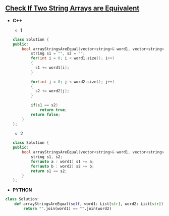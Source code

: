 ## [Check If Two String Arrays are Equivalent](https://leetcode.com/problems/check-if-two-string-arrays-are-equivalent/)

* **C++**

  * 1
  ```cpp
  class Solution {
  public:
      bool arrayStringsAreEqual(vector<string>& word1, vector<string>& word2) {
          string s1 = "", s2 = "";
          for(int i = 0; i < word1.size(); i++)    
          {
            s1 += word1[i];
          }
        
          for(int j = 0; j < word2.size(); j++)
          {
            s2 += word2[j];
          }
        
          if(s1 == s2)
              return true;
          return false;
      }
  };
  ```
  
  * 2
  ```cpp
  class Solution {
  public:
      bool arrayStringsAreEqual(vector<string>& word1, vector<string>& word2) {
          string s1, s2;
          for(auto a : word1) s1 += a;
          for(auto b : word2) s2 += b;
          return s1 == s2;
      }
  };
  ```
  
* **PYTHON**
```py
class Solution:
    def arrayStringsAreEqual(self, word1: List[str], word2: List[str]) -> bool:
        return "".join(word1) == "".join(word2)
```
